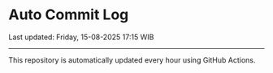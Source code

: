 # Auto Commit Log

Last updated: Friday, 15-08-2025 17:15 WIB

---

This repository is automatically updated every hour using GitHub Actions.
